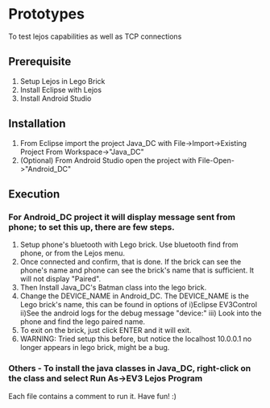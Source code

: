 # Prototypes
To test lejos capabilities as well as TCP connections

## Prerequisite
1. Setup Lejos in Lego Brick
2. Install Eclipse with Lejos
3. Install Android Studio 

## Installation
1. From Eclipse import the project Java_DC with File->Import->Existing Project From Workspace->"Java_DC"
2. (Optional) From Android Studio open the project with File-Open->"Android_DC"

## Execution
### For Android_DC project it will display message sent from phone; to set this up, there are few steps.
  1. Setup phone's bluetooth with Lego brick. Use bluetooth find from phone, or from the Lejos menu.
  2. Once connected and confirm, that is done. If the brick can see the phone's name and phone can see the brick's name that is sufficient. It will not display "Paired".
  3. Then Install Java_DC's Batman class into the lego brick.
  4. Change the DEVICE_NAME in Android_DC. The DEVICE_NAME is the Lego brick's name, this can be found in options of i)Eclipse EV3Control ii)See the android logs for the debug message "device:" iii) Look into the phone and find the lego paired name.
  5. To exit on the brick, just click ENTER and it will exit.
  6. WARNING: Tried setup this before, but notice the localhost 10.0.0.1 no longer appears in lego brick, might be a bug.

### Others - To install the java classes in Java_DC, right-click on the class and select Run As->EV3 Lejos Program
Each file contains a comment to run it. Have fun! :)

